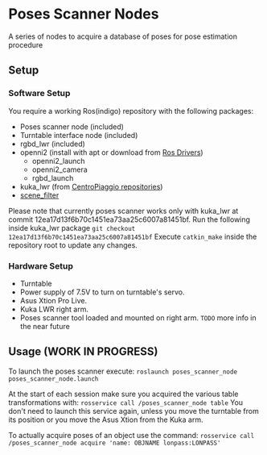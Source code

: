 # Poses Scanner Nodes
A series of nodes to acquire a database of poses for pose estimation procedure
## Setup
### Software Setup
You require a working Ros(indigo) repository with the following packages:
 - Poses scanner node (included)
 - Turntable interface node (included)
 - rgbd_lwr (included)
 - openni2 (install with apt or download from [Ros Drivers](https://github.com/ros-drivers))
    * openni2_launch
    * openni2_camera
    * rgbd_launch
 - kuka_lwr (from [CentroPiaggio repositories](https://github.com/CentroEPiaggio/kuka-lwr))
 - [scene_filter](https://bitbucket.org/Tabjones/scene_filter)

Please note that currently poses scanner works only with kuka_lwr at commit 12ea17d13f6b70c1451ea73aa25c6007a81451bf.
Run the following inside kuka_lwr package
`git checkout 12ea17d13f6b70c1451ea73aa25c6007a81451bf`
Execute `catkin_make` inside the repository root to update any changes.
### Hardware Setup
- Turntable
- Power supply of 7.5V to turn on turntable's servo.
- Asus Xtion Pro Live.
- Kuka LWR right arm.
- Poses scanner tool loaded and mounted on right arm.
`TODO` more info in the near future

## Usage (WORK IN PROGRESS)
To launch the poses scanner execute:
`roslaunch poses_scanner_node poses_scanner_node.launch`

At the start of each session make sure you acquired the various table transformations with:
`rosservice call /poses_scanner_node table`
You don't need to launch this service again, unless you move the turntable from its position or you move the Asus Xtion from the Kuka arm.

To actually acquire poses of an object use the command:
`rosservice call /poses_scanner_node acquire 'name: OBJNAME lonpass:LONPASS'`


